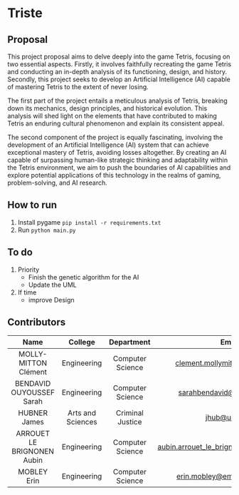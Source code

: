 # Triste

## Proposal

This project proposal aims to delve deeply into the game Tetris, focusing on two essential aspects. Firstly, it involves faithfully recreating the game Tetris and conducting an in-depth analysis of its functioning, design, and history. Secondly, this project seeks to develop an Artificial Intelligence (AI) capable of mastering Tetris to the extent of never losing.

The first part of the project entails a meticulous analysis of Tetris, breaking down its mechanics, design principles, and historical evolution. This analysis will shed light on the elements that have contributed to making Tetris an enduring cultural phenomenon and explain its consistent appeal.

The second component of the project is equally fascinating, involving the development of an Artificial Intelligence (AI) system that can achieve exceptional mastery of Tetris, avoiding losses altogether. By creating an AI capable of surpassing human-like strategic thinking and adaptability within the Tetris environment, we aim to push the boundaries of AI capabilities and explore potential applications of this technology in the realms of gaming, problem-solving, and AI research.

## How to run

1. Install pygame
   `pip install -r requirements.txt`
2. Run `python main.py`

## To do

1. Priority
   - Finish the genetic algorithm for the AI
   - Update the UML
2. If time
   - improve Design

## Contributors

|            Name            |      College      |    Department    |                   Email                   |
| :------------------------: | :---------------: | :--------------: | :---------------------------------------: |
|    MOLLY-MITTON Clément    |    Engineering    | Computer Science |       clement.mollymitton@gmail.com       |
|  BENDAVID OUYOUSSEF Sarah  |    Engineering    | Computer Science |        sarahbendavid@dartybox.com         |
|        HUBNER James        | Arts and Sciences | Criminal Justice |               jhub@uab.edu                |
| ARROUET LE BRIGNONEN Aubin |    Engineering    | Computer Science | aubin.arrouet_le_brignonen@edu.devinci.fr |
|        MOBLEY Erin         |    Engineering    | Computer Science |      erin.mobley@email.saintleo.edu       |
